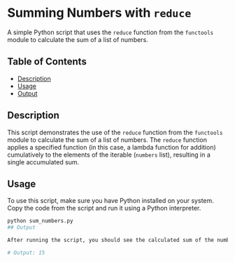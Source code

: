 # Summing Numbers with `reduce`

A simple Python script that uses the `reduce` function from the `functools` module to calculate the sum of a list of numbers.

## Table of Contents

- [Description](#description)
- [Usage](#usage)
- [Output](#output)

## Description

This script demonstrates the use of the `reduce` function from the `functools` module to calculate the sum of a list of numbers. The `reduce` function applies a specified function (in this case, a lambda function for addition) cumulatively to the elements of the iterable (`numbers` list), resulting in a single accumulated sum.

## Usage

To use this script, make sure you have Python installed on your system. Copy the code from the script and run it using a Python interpreter.

```bash
python sum_numbers.py
## Output

After running the script, you should see the calculated sum of the numbers printed to the console.

# Output: 15
